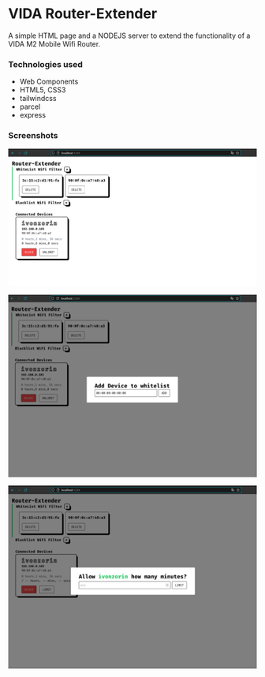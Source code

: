# VIDA Router-Extender
A simple HTML page and a NODEJS server to extend the functionality of a VIDA M2 Mobile Wifi Router.

### Technologies used
- Web Components
- HTML5, CSS3 
- tailwindcss
- parcel
- express

### Screenshots
![screenshot1](./screenshots/Screenshot_2023-01-07_22-49-26.png)

![screenshot2](./screenshots/Screenshot_2023-01-07_22-51-14.png)

![screenshot3](./screenshots/Screenshot_2023-01-07_22-52-07.png)